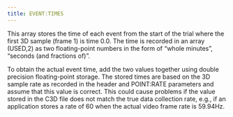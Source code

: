 ```yaml
---
title: EVENT:TIMES
---
```


This array stores the time of each event from the start of the trial where the first 3D sample (frame 1) is time 0.0.  The time is recorded in an array (USED,2) as two floating-point numbers in the form of “whole minutes”, “seconds (and fractions of)”.

To obtain the actual event time, add the two values together using double precision floating-point storage.  The stored times are based on the 3D sample rate as recorded in the header and POINT:RATE parameters and assume that this value is correct.  This could cause problems if the value stored in the C3D file does not match the true data collection rate, e.g., if an application stores a rate of 60 when the actual video frame rate is 59.94Hz.
